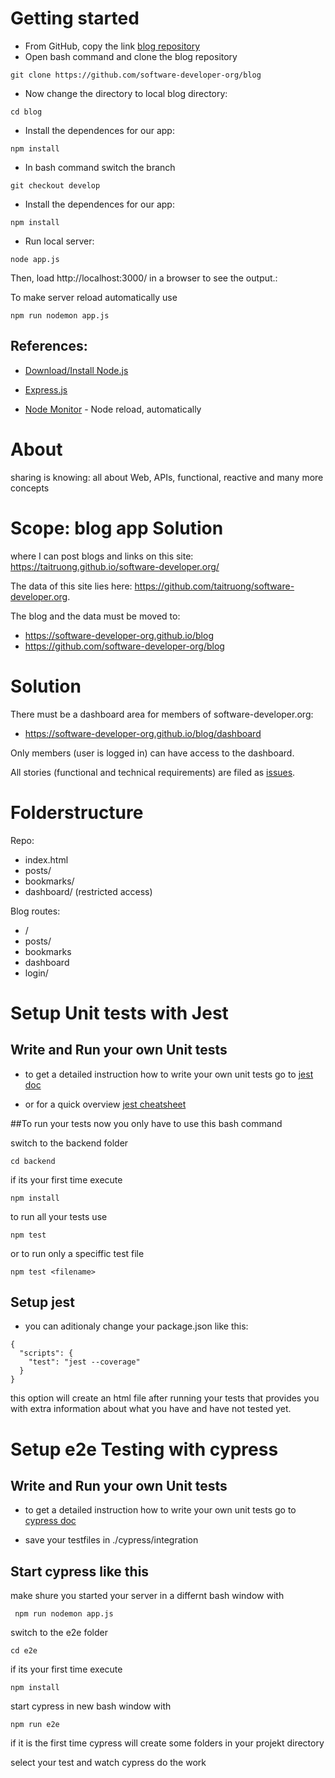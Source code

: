# Getting started

- From GitHub, copy the link [blog repository](https://github.com/software-developer-org/blog)
- Open bash command and clone the blog repository
```
git clone https://github.com/software-developer-org/blog
```
- Now change the directory to local blog directory:
```
cd blog
```
- Install the dependences for our app:
```
npm install
```
- In bash command switch the branch
```
git checkout develop
```
- Install the dependences for our app:
```
npm install
```
- Run local server:
```
node app.js
```
Then, load http://localhost:3000/ in a browser to see the output.:

To make server reload automatically use
```
npm run nodemon app.js
```
## References:

- [Download/Install Node.js](https://nodejs.org/en/download/)

- [Express.js](https://expressjs.com/en/starter/installing.html)

- [Node Monitor](https://nodemon.io) - Node reload, automatically

# About

sharing is knowing: all about Web, APIs, functional, reactive and many more concepts

# Scope: blog app Solution
where I can post blogs and links on this site: https://taitruong.github.io/software-developer.org/

The data of this site lies here: https://github.com/taitruong/software-developer.org. 

The blog and the data must be moved to:
- https://software-developer-org.github.io/blog
- https://github.com/software-developer-org/blog

# Solution

There must be a dashboard area for members of software-developer.org:
- https://software-developer-org.github.io/blog/dashboard

Only members (user is logged in) can have access to the dashboard.

All stories (functional and technical requirements) are filed as [issues](https://github.com/software-developer-org/blog/issues).

# Folderstructure

Repo:
- index.html
- posts/
- bookmarks/
- dashboard/ (restricted access)

Blog routes:
- /
- posts/
- bookmarks
- dashboard
- login/
 
# Setup Unit tests with Jest

## Write and Run your own Unit tests

- to get a detailed instruction how to write your own unit tests go to 
[jest doc](https://jestjs.io/docs/en/getting-started)

- or for a quick overview
[jest cheatsheet](https://devhints.io/jest)


##To run your tests now you only have to use this bash command
 
switch to the backend folder
```
cd backend
```

if its your first time execute
```
npm install
```

to run all your tests use 
```
npm test
```

 or to run only a speciffic test file
 ```
 npm test <filename>
 ```
 
## Setup jest

- you can aditionaly change your package.json like this:
```
{
  "scripts": {
    "test": "jest --coverage"
  }
}
```
this option will create an html file after running your tests that provides you with extra information about what you have and have not tested yet.


 # Setup e2e Testing with cypress
 
 ## Write and Run your own Unit tests

- to get a detailed instruction how to write your own unit tests go to 
[cypress doc](https://docs.cypress.io/guides/getting-started/writing-your-first-test.html#Add-a-test-file)

- save your testfiles in ./cypress/integration


## Start cypress like this 

make shure you started your server in a differnt bash window with 
```
 npm run nodemon app.js
```

switch to the e2e folder
```
cd e2e
```

if its your first time execute
```
npm install
```

start cypress in new bash window with 
```
npm run e2e
```
if it is the first time cypress will create some folders in your projekt directory

select your test and watch cypress do the work

